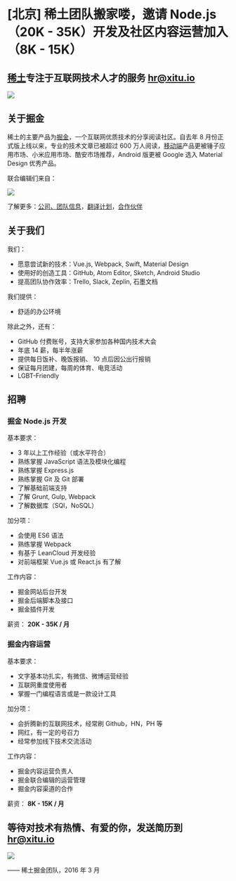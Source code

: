 # [北京] 稀土团队搬家喽，邀请 Node.js（20K - 35K）开发及社区内容运营加入（8K - 15K）

## [稀土](https://xitu.io)专注于互联网技术人才的服务 [hr@xitu.io](mailto:hr@xitu.io)
![](http://ww2.sinaimg.cn/large/5ef54d60jw1f106lzhze4j20qo0e1why.jpg)

## 关于掘金

稀土的主要产品为[掘金](http://gold.xitu.io)，一个互联网优质技术的分享阅读社区。自去年 8 月份正式版上线以来，专业的技术文章已被超过 600 万人阅读，[移动端](http://gold.xitu.io/app)产品更被锤子应用市场、小米应用市场、酷安市场推荐，Android 版更被 Google 选入 Material Design 优秀产品。

联合编辑们来自：

![](http://ww2.sinaimg.cn/large/5ef54d60jw1f1qrthr8fdj21kw0d2dho.jpg)

了解更多：[公司、团队信息](http://gold.xitu.io/about)，[翻译计划](https://github.com/xitu/gold-miner)，[合作伙伴](http://gold.xitu.io/partners)

## 关于我们

我们：
- 愿意尝试新的技术：Vue.js, Webpack, Swift, Material Design
- 使用好的创造工具：GitHub, Atom Editor, Sketch, Android Studio
- 提高团队协作效率：Trello, Slack, Zeplin, 石墨文档

我们提供：

- 舒适的办公环境

除此之外，还有：

- GitHub 付费账号，支持大家参加各种国内技术大会
- 年底 14 薪，每半年涨薪
- 提供每日饭补、晚饭报销、 10 点后因公出行报销
- 保证每月团建，每周的体育、电竞活动
- LGBT-Friendly

## 招聘

### 掘金 Node.js 开发

基本要求：
- 3 年以上工作经验（或水平符合）
- 熟练掌握 JavaScript 语法及模块化编程
- 熟练掌握 Express.js
- 熟练掌握 Git 及 Git 部署
- 了解基础前端支持
- 了解 Grunt, Gulp, Webpack
- 了解数据库（SQl，NoSQL）

加分项：
- 会使用 ES6 语法
- 熟练掌握 Webpack
- 有基于 LeanCloud 开发经验
- 对前端框架 Vue.js 或 React.js 有了解

工作内容：
- 掘金网站后台开发
- 掘金后端脚本及接口
- 掘金插件开发

薪资： **20K - 35K / 月**

### 掘金内容运营

基本要求：
- 文字基本功扎实，有微信、微博运营经验
- 互联网重度使用者
- 掌握一门编程语言或是一款设计工具

加分项：
- 会折腾新的互联网技术，经常刷 Github，HN，PH 等
- 网红，有一定的号召力
- 经常参加线下技术交流活动

工作内容：
- 掘金内容运营负责人
- 掘金联合编辑的运营管理
- 掘金内容渠道的合作

薪资： **8K - 15K / 月**

## 等待对技术有热情、有爱的你，发送简历到 [hr@xitu.io](mailto:hr@xitu.io)
![](http://gold.xitu.io/images/jobs/team.png)

—— 稀土掘金团队，2016 年 3 月
